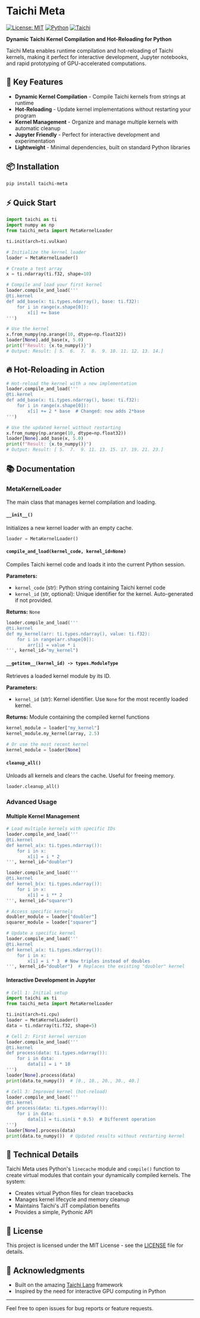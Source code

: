 # Taichi Meta

[![License: MIT](https://img.shields.io/badge/License-MIT-yellow.svg)](https://opensource.org/licenses/MIT)
[![Python](https://img.shields.io/badge/Python-3.7%2B-blue)](https://www.python.org/)
[![Taichi](https://img.shields.io/badge/Taichi-v1.6%2B-orange)](https://www.taichi-lang.org/)

**Dynamic Taichi Kernel Compilation and Hot-Reloading for Python**

Taichi Meta enables runtime compilation and hot-reloading of Taichi kernels, making it perfect for interactive development, Jupyter notebooks, and rapid prototyping of GPU-accelerated computations.

## 🚀 Key Features

- **Dynamic Kernel Compilation** - Compile Taichi kernels from strings at runtime
- **Hot-Reloading** - Update kernel implementations without restarting your program
- **Kernel Management** - Organize and manage multiple kernels with automatic cleanup
- **Jupyter Friendly** - Perfect for interactive development and experimentation
- **Lightweight** - Minimal dependencies, built on standard Python libraries

## 📦 Installation

```bash
pip install taichi-meta
```

## ⚡ Quick Start

```python
import taichi as ti
import numpy as np
from taichi_meta import MetaKernelLoader

ti.init(arch=ti.vulkan)

# Initialize the kernel loader
loader = MetaKernelLoader()

# Create a test array
x = ti.ndarray(ti.f32, shape=10)

# Compile and load your first kernel
loader.compile_and_load('''
@ti.kernel
def add_base(x: ti.types.ndarray(), base: ti.f32):
    for i in range(x.shape[0]):
        x[i] += base
''')

# Use the kernel
x.from_numpy(np.arange(10, dtype=np.float32))
loader[None].add_base(x, 5.0)
print(f"Result: {x.to_numpy()}")
# Output: Result: [ 5.  6.  7.  8.  9. 10. 11. 12. 13. 14.]
```

## 🔥 Hot-Reloading in Action

```python
# Hot-reload the kernel with a new implementation
loader.compile_and_load('''
@ti.kernel
def add_base(x: ti.types.ndarray(), base: ti.f32):
    for i in range(x.shape[0]):
        x[i] += 2 * base  # Changed: now adds 2*base
''')

# Use the updated kernel without restarting
x.from_numpy(np.arange(10, dtype=np.float32))
loader[None].add_base(x, 5.0)
print(f"Result: {x.to_numpy()}")
# Output: Result: [ 5.  7.  9. 11. 13. 15. 17. 19. 21. 23.]
```

## 📚 Documentation

### MetaKernelLoader

The main class that manages kernel compilation and loading.

#### `__init__()`
Initializes a new kernel loader with an empty cache.

```python
loader = MetaKernelLoader()
```

#### `compile_and_load(kernel_code, kernel_id=None)`
Compiles Taichi kernel code and loads it into the current Python session.

**Parameters:**
- `kernel_code` (str): Python string containing Taichi kernel code
- `kernel_id` (str, optional): Unique identifier for the kernel. Auto-generated if not provided.

**Returns:** `None`

```python
loader.compile_and_load('''
@ti.kernel
def my_kernel(arr: ti.types.ndarray(), value: ti.f32):
    for i in range(arr.shape[0]):
        arr[i] = value * i
''', kernel_id="my_kernel")
```

#### `__getitem__(kernel_id) -> types.ModuleType`
Retrieves a loaded kernel module by its ID.

**Parameters:**
- `kernel_id` (str): Kernel identifier. Use `None` for the most recently loaded kernel.

**Returns:** Module containing the compiled kernel functions

```python
kernel_module = loader["my_kernel"]
kernel_module.my_kernel(array, 2.5)

# Or use the most recent kernel
kernel_module = loader[None]
```

#### `cleanup_all()`
Unloads all kernels and clears the cache. Useful for freeing memory.

```python
loader.cleanup_all()
```

### Advanced Usage

#### Multiple Kernel Management

```python
# Load multiple kernels with specific IDs
loader.compile_and_load('''
@ti.kernel
def kernel_a(x: ti.types.ndarray()):
    for i in x:
        x[i] = i * 2
''', kernel_id="doubler")

loader.compile_and_load('''
@ti.kernel  
def kernel_b(x: ti.types.ndarray()):
    for i in x:
        x[i] = i ** 2
''', kernel_id="squarer")

# Access specific kernels
doubler_module = loader["doubler"]
squarer_module = loader["squarer"]

# Update a specific kernel
loader.compile_and_load('''
@ti.kernel
def kernel_a(x: ti.types.ndarray()):
    for i in x:
        x[i] = i * 3  # Now triples instead of doubles
''', kernel_id="doubler")  # Replaces the existing "doubler" kernel
```

#### Interactive Development in Jupyter

```python
# Cell 1: Initial setup
import taichi as ti
from taichi_meta import MetaKernelLoader

ti.init(arch=ti.cpu)
loader = MetaKernelLoader()
data = ti.ndarray(ti.f32, shape=5)

# Cell 2: First kernel version
loader.compile_and_load('''
@ti.kernel
def process(data: ti.types.ndarray()):
    for i in data:
        data[i] = i * 10
''')
loader[None].process(data)
print(data.to_numpy())  # [0., 10., 20., 30., 40.]

# Cell 3: Improved kernel (hot-reload)
loader.compile_and_load('''
@ti.kernel  
def process(data: ti.types.ndarray()):
    for i in data:
        data[i] = ti.sin(i * 0.5)  # Different operation
''')
loader[None].process(data)  
print(data.to_numpy())  # Updated results without restarting kernel
```

## 🔧 Technical Details

Taichi Meta uses Python's `linecache` module and `compile()` function to create virtual modules that contain your dynamically compiled kernels. The system:

- Creates virtual Python files for clean tracebacks
- Manages kernel lifecycle and memory cleanup
- Maintains Taichi's JIT compilation benefits
- Provides a simple, Pythonic API


## 📄 License

This project is licensed under the MIT License - see the [LICENSE](LICENSE) file for details.

## 🙏 Acknowledgments

- Built on the amazing [Taichi Lang](https://github.com/taichi-dev/taichi) framework
- Inspired by the need for interactive GPU computing in Python

---
Feel free to open issues for bug reports or feature requests.

